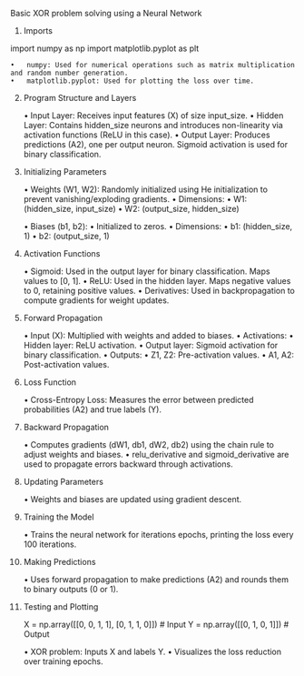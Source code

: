 Basic XOR problem solving using a Neural Network

1. Imports

import numpy as np
import matplotlib.pyplot as plt

	•	numpy: Used for numerical operations such as matrix multiplication and random number generation.
	•	matplotlib.pyplot: Used for plotting the loss over time.

2. Program Structure and Layers

	•	Input Layer: Receives input features (X) of size input_size.
	•	Hidden Layer: Contains hidden_size neurons and introduces non-linearity via activation functions (ReLU in this case).
	•	Output Layer: Produces predictions (A2), one per output neuron. Sigmoid activation is used for binary classification.

3. Initializing Parameters

	•	Weights (W1, W2): Randomly initialized using He initialization to prevent vanishing/exploding gradients.
	•	Dimensions:
	•	W1: (hidden_size, input_size)
	•	W2: (output_size, hidden_size)

	•	Biases (b1, b2):
	•	Initialized to zeros.
	•	Dimensions:
	•	b1: (hidden_size, 1)
	•	b2: (output_size, 1)

4. Activation Functions

	•	Sigmoid: Used in the output layer for binary classification. Maps values to [0, 1].
	•	ReLU: Used in the hidden layer. Maps negative values to 0, retaining positive values.
	•	Derivatives: Used in backpropagation to compute gradients for weight updates.

5. Forward Propagation

	•	Input (X): Multiplied with weights and added to biases.
	•	Activations:
	•	Hidden layer: ReLU activation.
	•	Output layer: Sigmoid activation for binary classification.
	•	Outputs:
	•	Z1, Z2: Pre-activation values.
	•	A1, A2: Post-activation values.

6. Loss Function

	•	Cross-Entropy Loss: Measures the error between predicted probabilities (A2) and true labels (Y).

7. Backward Propagation

	•	Computes gradients (dW1, db1, dW2, db2) using the chain rule to adjust weights and biases.
	•	relu_derivative and sigmoid_derivative are used to propagate errors backward through activations.

8. Updating Parameters

	•	Weights and biases are updated using gradient descent.

9. Training the Model

	•	Trains the neural network for iterations epochs, printing the loss every 100 iterations.

10. Making Predictions

	•	Uses forward propagation to make predictions (A2) and rounds them to binary outputs (0 or 1).

11. Testing and Plotting

    X = np.array([[0, 0, 1, 1], [0, 1, 1, 0]]) # Input
    Y = np.array([[0, 1, 0, 1]]) # Output

	•	XOR problem: Inputs X and labels Y.
	•	Visualizes the loss reduction over training epochs.